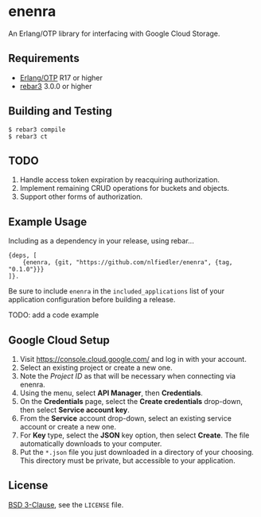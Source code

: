 # enenra

An Erlang/OTP library for interfacing with Google Cloud Storage.

## Requirements

* [Erlang/OTP](http://www.erlang.org) R17 or higher
* [rebar3](https://github.com/erlang/rebar3/) 3.0.0 or higher

## Building and Testing

```
$ rebar3 compile
$ rebar3 ct
```

## TODO

1. Handle access token expiration by reacquiring authorization.
1. Implement remaining CRUD operations for buckets and objects.
1. Support other forms of authorization.

## Example Usage

Including as a dependency in your release, using rebar...

```
{deps, [
    {enenra, {git, "https://github.com/nlfiedler/enenra", {tag, "0.1.0"}}}
]}.
```

Be sure to include `enenra` in the `included_applications` list of your application configuration before building a release.

TODO: add a code example

## Google Cloud Setup

1. Visit https://console.cloud.google.com/ and log in with your account.
1. Select an existing project or create a new one.
1. Note the *Project ID* as that will be necessary when connecting via enenra.
1. Using the menu, select **API Manager**, then **Credentials**.
1. On the **Credentials** page, select the **Create credentials** drop-down, then select **Service account key**.
1. From the **Service** account drop-down, select an existing service account or create a new one.
1. For **Key** type, select the **JSON** key option, then select **Create**. The file automatically downloads to your computer.
1. Put the `*.json` file you just downloaded in a directory of your choosing. This directory must be private, but accessible to your application.

## License

[BSD 3-Clause](https://opensource.org/licenses/BSD-3-Clause), see the `LICENSE` file.
